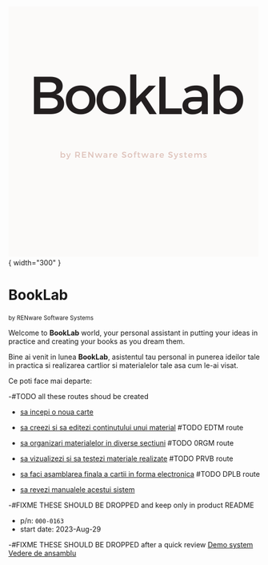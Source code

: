 ![booklab_logo](pictures/booklab_logo.png){ width="300" }

# BookLab

<small markdown>by RENware Software Systems</small>

Welcome to **BookLab** world, your personal assistant in putting your ideas in practice and creating your books as you dream them.

Bine ai venit in lunea **BookLab**, asistentul tau personal in punerea ideilor tale in practica si realizarea cartlior si materialelor tale asa cum le-ai visat.

Ce poti face mai departe:

-#TODO all these routes shoud be created

* [sa incepi o noua carte](http://booklab.renware.eu/newbook)

* [sa creezi si sa editezi continutului unui material](http://booklab.renware.eu/edtm) #TODO EDTM route

* [sa organizari materialelor in diverse sectiuni](http://booklab.renware.eu/orgm) #TODO 0RGM route

* [sa vizualizezi si sa testezi materiale realizate](http://booklab.renware.eu/prvb) #TODO PRVB route

* [sa faci asamblarea finala a cartii in forma electronica](http://booklab.renware.eu/dplb) #TODO DPLB route

* [sa revezi manualele acestui sistem](http://booklab.renware.eu/help)






-#FIXME THESE SHOULD BE DROPPED and keep only in product README
* p/n: `000-0163`
* start date: 2023-Aug-29


-#FIXME THESE SHOULD BE DROPPED after a quick review
[Demo system](http://booklab.renware.eu)<br>
[Vedere de ansamblu](help/130.02-Overview.md)





